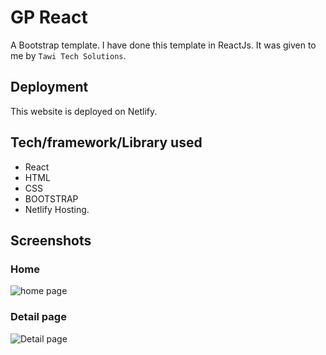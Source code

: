 # GP React
A Bootstrap template. I have done this template in ReactJs. It was given to me by `Tawi Tech Solutions`.

## Deployment
This website is deployed on Netlify.

## Tech/framework/Library used
- React
- HTML
- CSS 
- BOOTSTRAP
- Netlify Hosting.

## Screenshots

### Home
![home page](https://i.ibb.co/fdtpbHY/home.png)


### Detail page
![Detail page](https://i.ibb.co/K9SYKsT/details-page.png)
